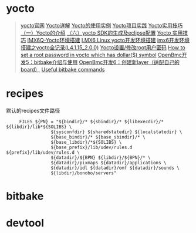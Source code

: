 ﻿# yocto
> [yocto官网](https://www.yoctoproject.org/)
> [Yocto详解](https://blog.csdn.net/qq_28992301/article/details/52872209)
> [Yocto的使用实例](https://blog.csdn.net/qq_28992301/article/details/52922314)
> [Yocto项目实践](https://blog.csdn.net/sy373466062/column/info/yocto-project)
> [Yocto实用技巧](https://blog.csdn.net/sy373466062/column/info/yocto)
> [（一）Yocto的介绍](https://blog.csdn.net/yangteng0210/article/details/81566950)
> [（六）yocto SDK的生成及eclipse配置](https://blog.csdn.net/yangteng0210/article/details/82587256)
> [Yocto 实用技巧](https://www.taterli.com/4478/)
> [IMX6Q-Yocto环境搭建](https://www.jianshu.com/p/f6e0debb5e1f)
> [I.MX6 Linux yocto开发环境搭建](https://blog.csdn.net/u013007904/article/details/80936933)
> [imx6开发环境搭建之yocto全记录(L4.1.15_2.0.0)](https://blog.csdn.net/cking0906/article/details/76099025)
> [Yocto设置/修改root用户密码](https://blog.csdn.net/weixin_43045713/article/details/102628523)
> [How to set a root password in yocto which has dollar($) symbol](https://stackoverflow.com/questions/62649271/how-to-set-a-root-password-in-yocto-which-has-dollar-symbol)
> [OpenBmc开发5：bitbake介绍与使用](https://blog.csdn.net/qq_34160841/article/details/105163958)
> [OpenBmc开发6：创建新layer（适配自己的board）](https://blog.csdn.net/qq_34160841/article/details/106185242)
> [Useful bitbake commands](https://community.nxp.com/t5/i-MX-Processors-Knowledge-Base/Useful-bitbake-commands/ta-p/1128559)

# recipes
默认的recipes文件路径
```
     FILES_${PN} = "${bindir}/* ${sbindir}/* ${libexecdir}/* ${libdir}/lib*${SOLIBS} \
                 ${sysconfdir} ${sharedstatedir} ${localstatedir} \
                 ${base_bindir}/* ${base_sbindir}/* \
                 ${base_libdir}/*${SOLIBS} \
                 ${base_prefix}/lib/udev/rules.d ${prefix}/lib/udev/rules.d \
                 ${datadir}/${BPN} ${libdir}/${BPN}/* \
                 ${datadir}/pixmaps ${datadir}/applications \
                 ${datadir}/idl ${datadir}/omf ${datadir}/sounds \
                 ${libdir}/bonobo/servers"
```

# bitbake

# devtool

